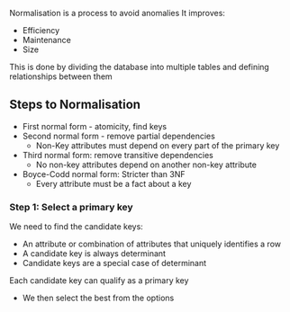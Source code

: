 Normalisation is a process to avoid anomalies
It improves:
- Efficiency
- Maintenance
- Size

This is done by dividing the database into multiple tables and defining relationships between them

## Steps to Normalisation
- First normal form - atomicity, find keys
- Second normal form - remove partial dependencies
	- Non-Key attributes must depend on every part of the primary key
- Third normal form: remove transitive dependencies
	- No non-key attributes depend on another non-key attribute
- Boyce-Codd normal form: Stricter than 3NF
	- Every attribute must be a fact about a key

### Step 1: Select a primary key
We need to find the candidate keys:
- An attribute or combination of attributes that uniquely identifies a row
- A candidate key is always determinant
- Candidate keys are a special case of determinant

Each candidate key can qualify as a primary key
- We then select the best from the options

